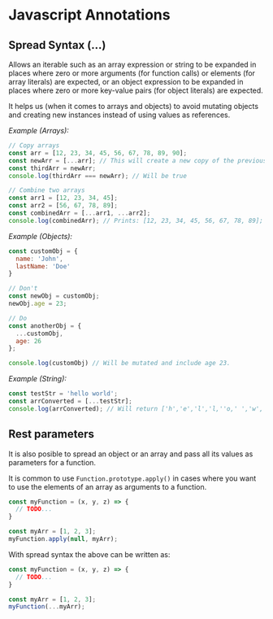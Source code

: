 # Javascript Annotations

## Spread Syntax (...)

Allows an iterable such as an array expression or string to be expanded in places where zero or more arguments (for function calls) or elements (for array literals) are expected, or an object expression to be expanded in places where zero or more key-value pairs (for object literals) are expected.

It helps us (when it comes to arrays and objects) to avoid mutating objects and creating new instances instead of using values as references.

*Example (Arrays):*
```javascript
// Copy arrays
const arr = [12, 23, 34, 45, 56, 67, 78, 89, 90];
const newArr = [...arr]; // This will create a new copy of the previous array.
const thirdArr = newArr;
console.log(thirdArr === newArr); // Will be true

// Combine two arrays
const arr1 = [12, 23, 34, 45];
const arr2 = [56, 67, 78, 89];
const combinedArr = [...arr1, ...arr2];
console.log(combinedArr); // Prints: [12, 23, 34, 45, 56, 67, 78, 89];
```

*Example (Objects):*
```javascript
const customObj = {
  name: 'John', 
  lastName: 'Doe'
}

// Don't
const newObj = customObj;
newObj.age = 23;

// Do
const anotherObj = {
  ...customObj, 
  age: 26
};

console.log(customObj) // Will be mutated and include age 23.

```

*Example (String):*
```javascript
const testStr = 'hello world';
const arrConverted = [...testStr];
console.log(arrConverted); // Will return ['h','e','l','l,''o,' ','w','o','r','l','d'];
```

## Rest parameters
It is also posible to spread an object or an array and pass all its values as parameters for a function.

It is common to use `Function.prototype.apply()` in cases where you want to use the elements of an array as arguments to a function.
```javascript
const myFunction = (x, y, z) => {
  // TODO...
}

const myArr = [1, 2, 3];
myFunction.apply(null, myArr);
```

With spread syntax the above can be written as:
```javascript
const myFunction = (x, y, z) => {
  // TODO...
}

const myArr = [1, 2, 3];
myFunction(...myArr);
```
